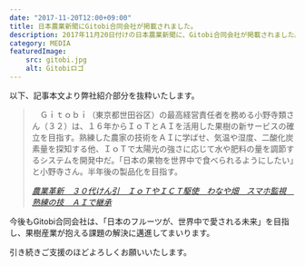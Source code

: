 ```yaml
---
date: "2017-11-20T12:00+09:00"
title: 日本農業新聞にGitobi合同会社が掲載されました。
description: 2017年11月20日付けの日本農業新聞に、Gitobi合同会社が掲載されました。
category: MEDIA
featuredImage:
    src: gitobi.jpg
    alt: Gitobiロゴ
---
```


以下、記事本文より弊社紹介部分を抜粋いたします。

> 　Ｇｉｔｏｂｉ（東京都世田谷区）の最高経営責任者を務める小野寺類さん（３２）は、１６年からＩｏＴとＡＩを活用した果樹の新サービスの確立を目指す。熟練した農家の技術をＡＩに学ばせ、気温や湿度、二酸化炭素量を探知する他、ＩｏＴで太陽光の強さに応じて水や肥料の量を調節するシステムを開発中だ。「日本の果物を世界中で食べられるようにしたい」と小野寺さん。半年後の製品化を目指す。
>
> <cite>[農業革新　３０代けん引　ＩｏＴやＩＣＴ駆使　わなや畑　スマホ監視　熟練の技　ＡＩで継承](https://www.agrinews.co.jp/p42523.html)</cite>

今後もGitobi合同会社は、「日本のフルーツが、世界中で愛される未来」を目指し、果樹産業が抱える課題の解決に邁進してまいります。

引き続きご支援のほどよろしくお願いいたします。
